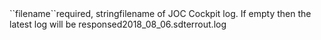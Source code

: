<tr><td>``filename``</td><td>required, string</td><td>filename of JOC Cockpit log. If empty then the latest log will be responsed</td><td>2018_08_06.sdterrout.log</td><td></td></tr>
    
